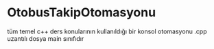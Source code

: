 # OtobusTakipOtomasyonu
tüm temel c++ ders konularının kullanıldığı bir konsol otomasyonu
.cpp uzantılı dosya main sınıfıdır

